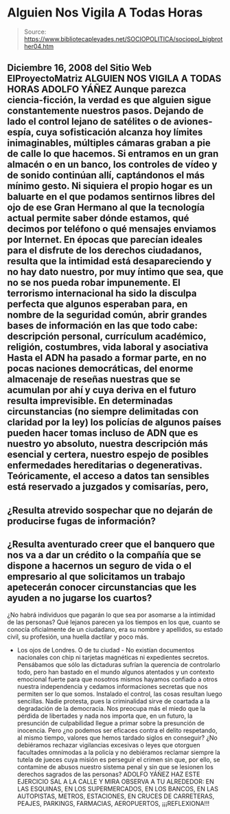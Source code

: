 # Alguien Nos Vigila A Todas Horas

> Source: https://www.bibliotecapleyades.net/SOCIOPOLITICA/sociopol_bigbrother04.htm

Diciembre 16, 2008
del Sitio Web
ElProyectoMatriz
ALGUIEN NOS VIGILA A TODAS HORAS
ADOLFO YÁÑEZ
Aunque parezca ciencia-ficción, la verdad es que alguien sigue
constantemente nuestros pasos.
Dejando de lado el control lejano de
satélites o de aviones-espía, cuya sofisticación alcanza hoy límites
inimaginables, múltiples cámaras graban a pie de calle lo que hacemos. Si
entramos en un gran almacén o en un banco, los controles de vídeo y de
sonido continúan allí, captándonos el más mínimo gesto.
Ni siquiera el
propio hogar es un baluarte en el que podamos sentirnos libres del ojo de
ese Gran Hermano al que la tecnología actual permite saber dónde estamos,
qué decimos por teléfono o qué mensajes enviamos por Internet.
En épocas que parecían ideales para el disfrute de los derechos ciudadanos,
resulta que la intimidad está desapareciendo y no hay dato nuestro, por muy
íntimo que sea, que no se nos pueda robar impunemente.
El terrorismo internacional ha sido la disculpa perfecta que algunos
esperaban para, en nombre de la seguridad común, abrir grandes bases de
información en las que todo cabe: descripción personal, currículum académico,
religión, costumbres, vida laboral y asociativa
Hasta el ADN ha pasado a
formar parte, en no pocas naciones democráticas, del enorme almacenaje de
reseñas nuestras que se acumulan por ahí y cuya deriva en el futuro resulta
imprevisible.
En determinadas circunstancias (no siempre delimitadas con claridad por la
ley) los policías de algunos países pueden hacer tomas incluso de ADN que es
nuestro yo absoluto, nuestra descripción más esencial y certera, nuestro
espejo de posibles enfermedades hereditarias o degenerativas.
Teóricamente, el acceso a datos tan sensibles está reservado a juzgados y
comisarías, pero,
-
¿Resulta atrevido sospechar que no dejarán de producirse
fugas de información?
-
¿Resulta aventurado creer que el banquero que nos va a
dar un crédito o la compañía que se dispone a hacernos un seguro de vida o
el empresario al que solicitamos un trabajo apetecerán conocer
circunstancias que les ayuden a no jugarse los cuartos?
-
¿No habrá individuos
que pagarán lo que sea por asomarse a la intimidad de las personas?
Qué lejanos parecen ya los tiempos en los que, cuanto se conocía
oficialmente de un ciudadano, era su nombre y apellidos, su estado civil, su
profesión, una huella dactilar y poco más.
- Los ojos de Londres. O de tu ciudad -
No existían documentos nacionales con chip ni tarjetas magnéticas ni
expedientes secretos.
Pensábamos que sólo las dictaduras sufrían la
querencia de controlarlo todo, pero han bastado en el mundo algunos
atentados y un contexto emocional fuerte para que nosotros mismos hayamos
confiado a otros
nuestra independencia y cedamos informaciones secretas que
nos permiten ser lo que somos.
Instalado el control, las cosas resultan luego sencillas. Nadie protesta,
pues la criminalidad sirve de coartada a la degradación de la democracia.
Nos preocupa más el miedo que la pérdida de libertades y nada nos importa
que, en un futuro, la presunción de culpabilidad llegue a primar sobre la
presunción de inocencia.
Pero ¿no podemos ser eficaces contra el delito
respetando, al mismo tiempo, valores que hemos tardado siglos en conseguir?
¿No debiéramos rechazar vigilancias excesivas o leyes que otorguen
facultades omnímodas a la policía y no debiéramos reclamar siempre la tutela
de jueces cuya misión es perseguir el crimen sin que, por ello, se contamine
de abusos nuestro sistema penal y sin que se lesionen los derechos sagrados
de las personas?
ADOLFO YÁÑEZ
HAZ ESTE EJERCICIO
SAL A LA CALLE Y MIRA
OBSERVA A TU ALREDEDOR:
EN LAS ESQUINAS, EN LOS SUPERMERCADOS, EN LOS BANCOS,
EN LAS AUTOPISTAS, METROS, ESTACIONES,
EN CRUCES DE CARRETERAS, PEAJES,
PARKINGS, FARMACIAS, AEROPUERTOS,
¡¡¡REFLEXIONA!!!
